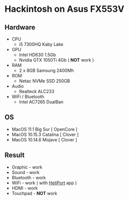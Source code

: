 # Hackintosh on Asus FX553V

## Hardware
* CPU
  * i5 7300HQ Kaby Lake
* GPU
  * Intel HD630 1.5Gb
  * Nvidia GTX 1050Ti 4Gb ( <b>NOT</b> work )
* RAM
  * 2 x 8GB Samsung 2400Mh
* ROM
  * Netac NVMe SSD 250GB
* Audio
  * Realteck ALC233
* WiFi / Bluetooth
  * Intel AC7265 DualBan

## OS

* MacOS 11.1 Big Sur      [ OpenCore ]
* MacOS 10.15.3 Catalina  [ Clover ]
* MacOS 10.14.6 Mojave    [ Clover ]

## Result

* Graphic - work
* Sound - work
* Bluetooth - work
* WiFi - work ( with <a href="https://github.com/OpenIntelWireless/HeliPort/releases">HeliPort</a>  app )
* HDMI - work 
* Touchpad - <b>NOT</b> work
